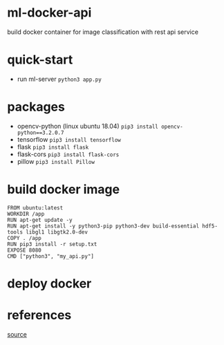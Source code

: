# ml-docker-api
build docker container for image classification with rest api service

# quick-start

- run ml-server `python3 app.py`

# packages

- opencv-python (linux ubuntu 18.04) `pip3 install opencv-python==3.2.0.7`
- tensorflow `pip3 install tensorflow`
- flask `pip3 install flask`
- flask-cors `pip3 install flask-cors`
- pillow `pip3 install Pillow`

# build docker image

    FROM ubuntu:latest
    WORKDIR /app
    RUN apt-get update -y
    RUN apt-get install -y python3-pip python3-dev build-essential hdf5-tools libgl1 libgtk2.0-dev
    COPY . /app
    RUN pip3 install -r setup.txt
    EXPOSE 8080
    CMD ["python3", "my_api.py"]

# deploy docker

# references

[source](https://github.com/thangnch/MiAI_Docker_DeepLearning)

